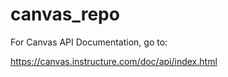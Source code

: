# canvas_repo

For Canvas API Documentation, go to: 

https://canvas.instructure.com/doc/api/index.html
